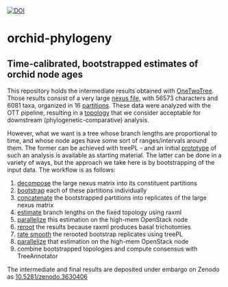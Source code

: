 [![DOI](https://zenodo.org/badge/210319646.svg)](https://zenodo.org/badge/latestdoi/210319646)

# orchid-phylogeny
## Time-calibrated, bootstrapped estimates of orchid node ages

This repository holds the intermediate results obtained with [OneTwoTree](http://onetwotree.tau.ac.il/).
Those results consist of a very large [nexus file](data/OneTwoTree_Output_1559897840/msa_nexus.txt.gz),
with 56573 characters and 6081 taxa, organized in 16 [partitions](data/raxml_partitions.txt). These data
were analyzed with the OTT pipeline, resulting in a [topology](data/OneTwoTree_Output_1559897840/Result_Tree_1559897840.tre)
that we consider acceptable for downstream (phylogenetic-comparative) analysis. 

However, what we want is a tree whose branch lengths are proportional to time, and whose node ages have
some sort of ranges/intervals around them. The former can be achieved with treePL - and an initial
[prototype](data/treePL_inputD9.txt) of such an analysis is available as starting material. The latter 
can be done in a variety of ways, but the approach we take here is by bootstrapping of the input data.
The workflow is as follows:

1. [decompose](script/split_nexus.pl) the large nexus matrix into its constituent partitions
2. [bootstrap](script/bootstrap.pl) each of these partitions individually
3. [concatenate](script/concat.pl) the bootstrapped partitions into replicates of the large nexus matrix
4. [estimate](script/raxml_wrap.pl) branch lengths on the fixed topology using raxml
5. [parallelize](script/raxml_wrap.sh) this estimation on the high-mem OpenStack node
6. [reroot](script/reroot.pl) the results because raxml produces basal trichotomies
7. [rate smooth](script/treePL_wrap.pl) the rerooted bootstrap replicates using treePL
8. [parallelize](script/treePL_wrap.sh) that estimation on the high-mem OpenStack node
9. combine bootstrapped topologies and compute consensus with TreeAnnotator

The intermediate and final results are deposited under embargo on Zenodo as 
[10.5281/zenodo.3630406](https://zenodo.org/deposit/3630406)
